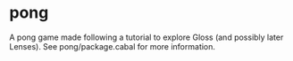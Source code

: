# pong
A pong game made following a tutorial to explore Gloss (and possibly later Lenses).
See pong/package.cabal for more information.
